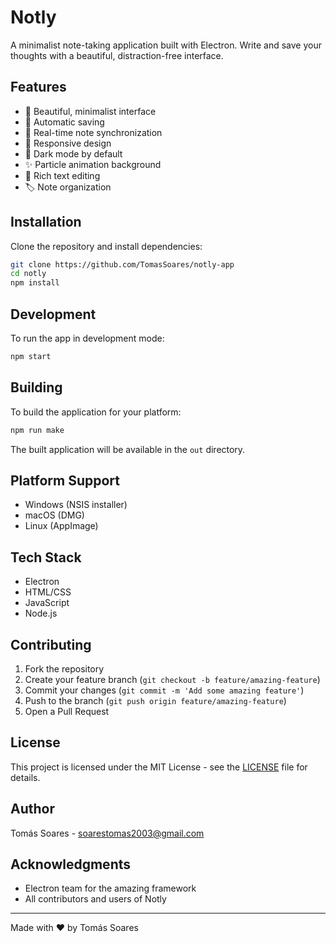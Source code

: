 # Notly

A minimalist note-taking application built with Electron. Write and save your thoughts with a beautiful, distraction-free interface.


## Features

- 🌟 Beautiful, minimalist interface
- 💾 Automatic saving
- 🔄 Real-time note synchronization
- 📱 Responsive design
- 🌙 Dark mode by default
- ✨ Particle animation background
- 📝 Rich text editing
- 🏷️ Note organization

## Installation

Clone the repository and install dependencies:

```bash
git clone https://github.com/TomasSoares/notly-app
cd notly
npm install
```

## Development

To run the app in development mode:

```bash
npm start
```

## Building

To build the application for your platform:

```bash
npm run make
```

The built application will be available in the `out` directory.

## Platform Support

- Windows (NSIS installer)
- macOS (DMG)
- Linux (AppImage)

## Tech Stack

- Electron
- HTML/CSS
- JavaScript
- Node.js

## Contributing

1. Fork the repository
2. Create your feature branch (`git checkout -b feature/amazing-feature`)
3. Commit your changes (`git commit -m 'Add some amazing feature'`)
4. Push to the branch (`git push origin feature/amazing-feature`)
5. Open a Pull Request

## License

This project is licensed under the MIT License - see the [LICENSE](LICENSE) file for details.

## Author

Tomás Soares - [soarestomas2003@gmail.com](mailto:soarestomas2003@gmail.com)

## Acknowledgments

- Electron team for the amazing framework
- All contributors and users of Notly

---

Made with ❤️ by Tomás Soares
